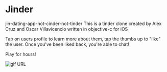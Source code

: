 # Jinder
jin-dating-app-not-cinder-not-tinder
This is a tinder clone created by Alex Cruz and Oscar Villavicencio written in objective-c for iOS

Tap on users profile to learn more about them, tap the thumbs up to "like" the user. Once you've been liked back, you're able to chat!

Play for hours!



![gif URL](http://motif-media.com/jin.gif)
